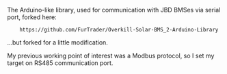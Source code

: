The Arduino-like library, used for communication with JBD BMSes via serial port,
forked here:

        https://github.com/FurTrader/Overkill-Solar-BMS_2-Arduino-Library

...but forked for a little modification.

My previous working point of interest was a Modbus protocol, so I set my target on RS485 communication port.

